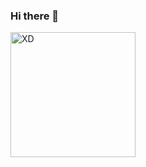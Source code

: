 ### Hi there 👋
<div id="2header" aline="center">
    <img src="https://media.giphy.com/media/13HgwGsXF0aiGY/giphy.gif" alt="XD" width="200px">
</div>
<!--
**carlos-dubo/carlos-dubo** is a ✨ _special_ ✨ repository because its `README.md` (this file) appears on your GitHub profile.

Here are some ideas to get you started:

- 🔭 I’m currently working on ...
- 🌱 I’m currently learning ...
- 👯 I’m looking to collaborate on ...
- 🤔 I’m looking for help with ...
- 💬 Ask me about ...
- 📫 How to reach me: ...
- 😄 Pronouns: ...
- ⚡ Fun fact: ...
-->
